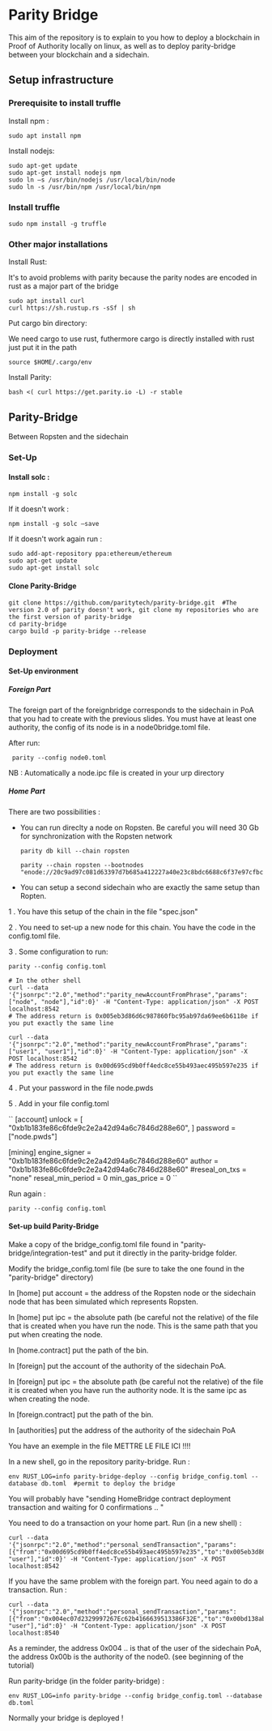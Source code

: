 # Parity Bridge

This aim of the repository is to explain to you how to deploy a blockchain in Proof of Authority locally on linux, as well as to deploy parity-bridge between your blockchain and a sidechain.

## Setup infrastructure

### Prerequisite to install truffle 

Install npm :

    sudo apt install npm
    
Install nodejs:

    sudo apt-get update
    sudo apt-get install nodejs npm
    sudo ln –s /usr/bin/nodejs /usr/local/bin/node
    sudo ln -s /usr/bin/npm /usr/local/bin/npm

### Install truffle

    sudo npm install -g truffle 

### Other major installations

Install Rust:

It's to avoid problems with parity because the parity nodes are encoded in rust as a major part of the bridge

    sudo apt install curl
    curl https://sh.rustup.rs -sSf | sh 
    
Put cargo bin directory:

We need cargo to use rust, futhermore cargo is directly installed with rust just put it in the path

    source $HOME/.cargo/env 

Install Parity:

    bash <( curl https://get.parity.io -L) -r stable

## Parity-Bridge

Between Ropsten and the sidechain

### Set-Up

#### Install solc :

    npm install -g solc
    
If it doesn't work :

    npm install -g solc –save

If it doesn't work again run :
 
    sudo add-apt-repository ppa:ethereum/ethereum
    sudo apt-get update
    sudo apt-get install solc


#### Clone Parity-Bridge

    git clone https://github.com/paritytech/parity-bridge.git  #The version 2.0 of parity doesn't work, git clone my repositories who are the first version of parity-bridge 
    cd parity-bridge
    cargo build -p parity-bridge --release
    
### Deployment

#### Set-Up environment

##### Foreign Part

The foreign part of the foreignbridge corresponds to the sidechain in PoA that you had to create with the previous slides.
You must have at least one authority, the config of its node is in a node0bridge.toml file.

After run: 

     parity --config node0.toml 
     
NB : Automatically a node.ipc file is created in your urp directory

##### Home Part

There are two possibilities :

* You can run direclty a node on Ropsten. Be careful you will need 30 Gb for synchronization with the Ropsten network
    
      parity db kill --chain ropsten

      parity --chain ropsten --bootnodes "enode://20c9ad97c081d63397d7b685a412227a40e23c8bdc6688c6f37e97cfbc22d2b4d1db1510d8f61e6a8866ad7f0e17c02b14182d37ea7c3c8b9c2683aeb6b733a1@52.169.14.227:30303,enode://6ce05930c72abc632c58e2e4324f7c7ea478cec0ed4fa2528982cf34483094e9cbc9216e7aa349691242576d552a2a56aaeae426c5303ded677ce455ba1acd9d@13.84.180.240:30303“ 


* You can setup a second sidechain who are exactly the same setup than Ropten.

1 . You have this setup of the chain in the file "spec.json"

2 . You need to set-up a new node for this chain. You have the code in the config.toml file.

3 . Some configuration to run:

    parity --config config.toml
    
    # In the other shell
    curl --data '{"jsonrpc":"2.0","method":"parity_newAccountFromPhrase","params":["node", "node"],"id":0}' -H "Content-Type: application/json" -X POST localhost:8542
    # The address return is 0x005eb3d86d6c987860fbc95ab97da69ee6b6118e if you put exactly the same line

    curl --data '{"jsonrpc":"2.0","method":"parity_newAccountFromPhrase","params":["user1", "user1"],"id":0}' -H "Content-Type: application/json" -X POST localhost:8542   
    # The address return is 0x00d695cd9b0ff4edc8ce55b493aec495b597e235 if you put exactly the same line

4 . Put your password in the file node.pwds

5 . Add in your file config.toml 

``
[account]
unlock = [
  "0xb1b183fe86c6fde9c2e2a42d94a6c7846d288e60",
]
password = ["node.pwds"]

[mining]
engine_signer = "0xb1b183fe86c6fde9c2e2a42d94a6c7846d288e60"
author = "0xb1b183fe86c6fde9c2e2a42d94a6c7846d288e60"
#reseal_on_txs = "none"
reseal_min_period = 0
min_gas_price = 0
``

Run again : 

    parity --config config.toml
    
#### Set-up build Parity-Bridge

Make a copy of the bridge_config.toml file found in "parity-bridge/integration-test" and put it directly in the parity-bridge folder.

Modify the bridge_config.toml file (be sure to take the one found in the "parity-bridge" directory)

In [home] put account = the address of the Ropsten node or the sidechain node that has been simulated which represents Ropsten.

In [home] put ipc = the absolute path (be careful not the relative) of the file that is created when you have run the node. This is the same path that you put when creating the node.

In [home.contract] put the path of the bin.

In [foreign] put the account of the authority of the sidechain PoA.

In [foreign] put ipc = the absolute path (be careful not the relative) of the file it is created when you have run the authority node.
It is the same ipc as when creating the node.

In [foreign.contract] put the path of the bin.

In [authorities] put the address of the authority of the sidechain PoA

You have an exemple in the file METTRE LE FILE ICI !!!!

In a new shell, go in the repository parity-bridge. Run :

    env RUST_LOG=info parity-bridge-deploy --config bridge_config.toml --database db.toml  #permit to deploy the bridge
    
You will probably have "sending HomeBridge contract deployment transaction and waiting for 0 confirmations .. "

You need to do a transaction on your home part. Run (in a new shell) :

    curl --data '{"jsonrpc":"2.0","method":"personal_sendTransaction","params":[{"from":"0x00d695cd9b0ff4edc8ce55b493aec495b597e235","to":"0x005eb3d86d6c987860fbc95ab97da69ee6b6118e","value":"0xde0b6b3a7640000"}, "user"],"id":0}' -H "Content-Type: application/json" -X POST localhost:8542

If you have the same problem with the foreign part. You need again to do a transaction. Run : 

    curl --data '{"jsonrpc":"2.0","method":"personal_sendTransaction","params":[{"from":"0x004ec07d2329997267Ec62b4166639513386F32E","to":"0x00bd138abd70e2f00903268f3db08f2d25677c9e","value":"0xde0b6b3a7640000"}, "user"],"id":0}' -H "Content-Type: application/json" -X POST localhost:8540

As a reminder, the address 0x004 .. is that of the user of the sidechain PoA, the address 0x00b is the authority of the node0. (see beginning of the tutorial)

Run parity-bridge (in the folder parity-bridge) :

    env RUST_LOG=info parity-bridge --config bridge_config.toml --database db.toml 
    
Normally your bridge is deployed ! 











    








